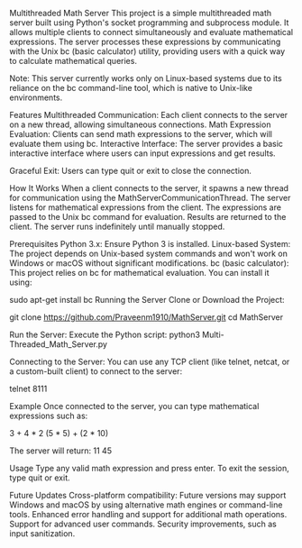 Multithreaded Math Server
This project is a simple multithreaded math server built using Python's socket programming and subprocess module. It allows multiple clients to connect simultaneously and evaluate mathematical expressions. The server processes these expressions by communicating with the Unix bc (basic calculator) utility, providing users with a quick way to calculate mathematical queries.

Note: This server currently works only on Linux-based systems due to its reliance on the bc command-line tool, which is native to Unix-like environments.

Features
Multithreaded Communication: Each client connects to the server on a new thread, allowing simultaneous connections.
Math Expression Evaluation: Clients can send math expressions to the server, which will evaluate them using bc.
Interactive Interface: The server provides a basic interactive interface where users can input expressions and get results.

Graceful Exit: Users can type quit or exit to close the connection.

How It Works
When a client connects to the server, it spawns a new thread for communication using the MathServerCommunicationThread.
The server listens for mathematical expressions from the client.
The expressions are passed to the Unix bc command for evaluation.
Results are returned to the client.
The server runs indefinitely until manually stopped.

Prerequisites
Python 3.x: Ensure Python 3 is installed.
Linux-based System: The project depends on Unix-based system commands and won't work on Windows or macOS without significant modifications.
bc (basic calculator): This project relies on bc for mathematical evaluation. You can install it using:

sudo apt-get install bc
Running the Server
Clone or Download the Project:


git clone https://github.com/Praveenm1910/MathServer.git
cd MathServer

Run the Server:
Execute the Python script:
python3 Multi-Threaded_Math_Server.py

Connecting to the Server:
You can use any TCP client (like telnet, netcat, or a custom-built client) to connect to the server:

telnet <server-ip> 8111

Example
Once connected to the server, you can type mathematical expressions such as:

3 + 4 * 2
(5 * 5) + (2 * 10)

The server will return:
11
45

Usage
Type any valid math expression and press enter.
To exit the session, type quit or exit.

Future Updates
Cross-platform compatibility: Future versions may support Windows and macOS by using alternative math engines or command-line tools.
Enhanced error handling and support for additional math operations.
Support for advanced user commands.
Security improvements, such as input sanitization.
